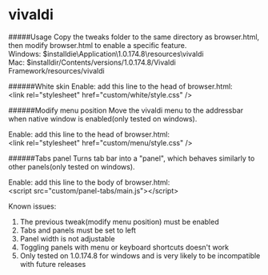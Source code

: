 # vivaldi

#####Usage
Copy the tweaks folder to the same directory as browser.html, then modify browser.html to enable a specific feature.<br>
Windows: $installdie\Application\1.0.174.8\resources\vivaldi<br>
Mac: $installdir/Contents/versions/1.0.174.8/Vivaldi Framework/resources/vivaldi

######White skin
Enable: add this line to the head of browser.html:<br>
&lt;link rel="stylesheet" href="custom/white/style.css" /&gt;

######Modify menu position
Move the vivaldi menu to the addressbar when native window is enabled(only tested on windows).

Enable: add this line to the head of browser.html:<br>
&lt;link rel="stylesheet" href="custom/menu/style.css" /&gt;

######Tabs panel
Turns tab bar into a "panel", which behaves similarly to other panels(only tested on windows).

Enable: add this line to the body of browser.html:<br>
&lt;script src="custom/panel-tabs/main.js"&gt;&lt;/script&gt;

Known issues:

1. The previous tweak(modify menu position) must be enabled
2. Tabs and panels must be set to left
3. Panel width is not adjustable
4. Toggling panels with menu or keyboard shortcuts doesn't work
5. Only tested on 1.0.174.8 for windows and is very likely to be incompatible with future releases
